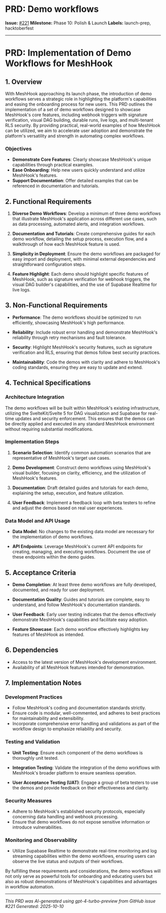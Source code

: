 # PRD: Demo workflows

**Issue:** [#221](https://github.com/profullstack/meshhook/issues/221)
**Milestone:** Phase 10: Polish & Launch
**Labels:** launch-prep, hacktoberfest

---

# PRD: Implementation of Demo Workflows for MeshHook

## 1. Overview

With MeshHook approaching its launch phase, the introduction of demo workflows serves a strategic role in highlighting the platform's capabilities and easing the onboarding process for new users. This PRD outlines the implementation of a set of demo workflows designed to showcase MeshHook's core features, including webhook triggers with signature verification, visual DAG building, durable runs, live logs, and multi-tenant RLS security. By providing practical, real-world examples of how MeshHook can be utilized, we aim to accelerate user adoption and demonstrate the platform's versatility and strength in automating complex workflows.

### Objectives

- **Demonstrate Core Features**: Clearly showcase MeshHook's unique capabilities through practical examples.
- **Ease Onboarding**: Help new users quickly understand and utilize MeshHook's features.
- **Support Documentation**: Offer detailed examples that can be referenced in documentation and tutorials.

## 2. Functional Requirements

1. **Diverse Demo Workflows**: Develop a minimum of three demo workflows that illustrate MeshHook's application across different use cases, such as data processing, automated alerts, and integration workflows.
   
2. **Documentation and Tutorials**: Create comprehensive guides for each demo workflow, detailing the setup process, execution flow, and a walkthrough of how each MeshHook feature is used.
   
3. **Simplicity in Deployment**: Ensure the demo workflows are packaged for easy import and deployment, with minimal external dependencies and straightforward configuration steps.

4. **Feature Highlight**: Each demo should highlight specific features of MeshHook, such as signature verification for webhook triggers, the visual DAG builder's capabilities, and the use of Supabase Realtime for live logs.

## 3. Non-Functional Requirements

- **Performance**: The demo workflows should be optimized to run efficiently, showcasing MeshHook's high performance.
  
- **Reliability**: Include robust error handling and demonstrate MeshHook's reliability through retry mechanisms and fault tolerance.
  
- **Security**: Highlight MeshHook's security features, such as signature verification and RLS, ensuring that demos follow best security practices.
  
- **Maintainability**: Code the demos with clarity and adhere to MeshHook's coding standards, ensuring they are easy to update and extend.

## 4. Technical Specifications

### Architecture Integration

The demo workflows will be built within MeshHook's existing infrastructure, utilizing the SvelteKit/Svelte 5 for DAG visualization and Supabase for real-time updates and security enforcement. This ensures that the demos can be directly applied and executed in any standard MeshHook environment without requiring substantial modifications.

### Implementation Steps

1. **Scenario Selection**: Identify common automation scenarios that are representative of MeshHook's target use cases.
   
2. **Demo Development**: Construct demo workflows using MeshHook's visual builder, focusing on clarity, efficiency, and the utilization of MeshHook's features.
   
3. **Documentation**: Draft detailed guides and tutorials for each demo, explaining the setup, execution, and feature utilization.
   
4. **User Feedback**: Implement a feedback loop with beta testers to refine and adjust the demos based on real user experiences.

### Data Model and API Usage

- **Data Model**: No changes to the existing data model are necessary for the implementation of demo workflows.
  
- **API Endpoints**: Leverage MeshHook's current API endpoints for creating, managing, and executing workflows. Document the use of these endpoints within the demo guides.

## 5. Acceptance Criteria

- **Demo Completion**: At least three demo workflows are fully developed, documented, and ready for user deployment.
  
- **Documentation Quality**: Guides and tutorials are complete, easy to understand, and follow MeshHook's documentation standards.
  
- **User Feedback**: Early user testing indicates that the demos effectively demonstrate MeshHook's capabilities and facilitate easy adoption.
  
- **Feature Showcase**: Each demo workflow effectively highlights key features of MeshHook as intended.

## 6. Dependencies

- Access to the latest version of MeshHook's development environment.
- Availability of all MeshHook features intended for demonstration.
  
## 7. Implementation Notes

### Development Practices

- Follow MeshHook's coding and documentation standards strictly.
- Ensure code is modular, well-commented, and adheres to best practices for maintainability and extensibility.
- Incorporate comprehensive error handling and validations as part of the workflow design to emphasize reliability and security.

### Testing and Validation

- **Unit Testing**: Ensure each component of the demo workflows is thoroughly unit tested.
  
- **Integration Testing**: Validate the integration of the demo workflows with MeshHook's broader platform to ensure seamless operation.
  
- **User Acceptance Testing (UAT)**: Engage a group of beta testers to use the demos and provide feedback on their effectiveness and clarity.

### Security Measures

- Adhere to MeshHook's established security protocols, especially concerning data handling and webhook processing.
- Ensure that demo workflows do not expose sensitive information or introduce vulnerabilities.

### Monitoring and Observability

- Utilize Supabase Realtime to demonstrate real-time monitoring and log streaming capabilities within the demo workflows, ensuring users can observe the live status and outputs of their workflows.

By fulfilling these requirements and considerations, the demo workflows will not only serve as powerful tools for onboarding and educating users but also as robust demonstrations of MeshHook's capabilities and advantages in workflow automation.

---

*This PRD was AI-generated using gpt-4-turbo-preview from GitHub issue #221*
*Generated: 2025-10-10*

